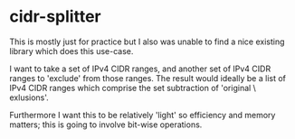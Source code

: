 # cidr-splitter

This is mostly just for practice but I also was unable to find a nice existing library which does this use-case.

I want to take a set of IPv4 CIDR ranges, and another set of IPv4 CIDR ranges to 'exclude' from those ranges.
The result would ideally be a list of IPv4 CIDR ranges which comprise the set subtraction of 'original \ exlusions'.

Furthermore I want this to be relatively 'light' so efficiency and memory matters; this is going to involve bit-wise operations.
